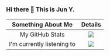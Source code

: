 ### Hi there 👋 This is Jun Y.






| Something About Me | Details |
| :-: | :-: |
| My GitHub Stats| ![](https://github-readme-stats.mrdulin.vercel.app/api?username=oCoke&show_icons=true&hide_border=true) |
| I'm currently listening to | [![](https://webstack-screenshot.vercel.app/?url=https%3A%2F%2Fitsplaying.deno.dev%2Fcard%3Fid%3D31ldqmkw53rigxjzgmf5wht465u4&viewport=1200x600&timeout=0&cache=20)](https://github.com/ocoke/itsplaying) |
<!--
<p align="center">
<img src="">
</p>
-->
